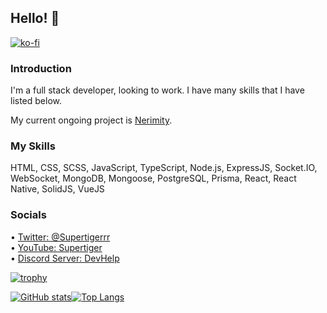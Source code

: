 ## Hello! 👋
[![ko-fi](https://ko-fi.com/img/githubbutton_sm.svg)](https://ko-fi.com/Y8Y1FN57Z)
### Introduction
I'm a full stack developer, looking to work. I have many skills that I have listed below.

My current ongoing project is <a href="https://github.com/orgs/Nerimity/repositories">Nerimity</a>.

### My Skills
HTML, CSS, SCSS, JavaScript, TypeScript, Node.js, ExpressJS, Socket.IO, WebSocket, MongoDB, Mongoose, PostgreSQL, Prisma, React, React Native, SolidJS, VueJS

### Socials
• <a href="https://twitter.com/Supertigerrr">Twitter: @Supertigerrr</a>   
• <a href="https://www.youtube.com/channel/UCMyHNJUhe8AJuWVhTduYWTQ">YouTube: Supertiger</a>   
• <a href="https://discord.gg/urrG2UZ4nG">Discord Server: DevHelp</a>   

[![trophy](https://github-profile-trophy.vercel.app/?username=supertigerr&theme=gitdimmed)](https://github.com/ryo-ma/github-profile-trophy)


[![GitHub stats](https://github-readme-stats.vercel.app/api?username=supertigerr&theme=dark)](https://github.com/anuraghazra/github-readme-stats)[![Top Langs](https://github-readme-stats.vercel.app/api/top-langs/?username=supertigerr&layout=compact&theme=dark)](https://github.com/anuraghazra/github-readme-stats)

